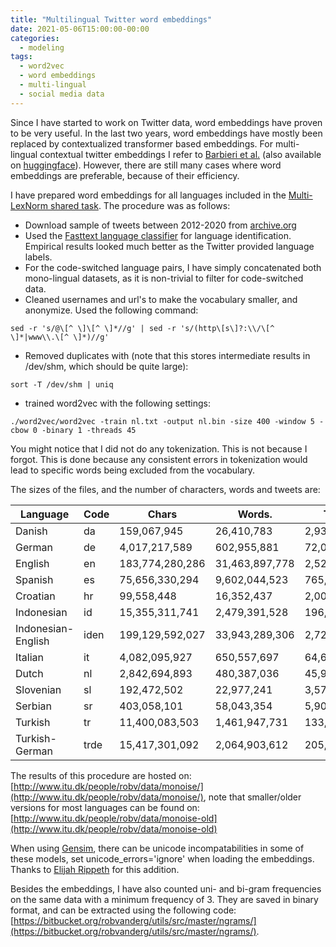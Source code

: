 ```yaml
---
title: "Multilingual Twitter word embeddings"
date: 2021-05-06T15:00:00-00:00
categories:
  - modeling
tags:
  - word2vec
  - word embeddings
  - multi-lingual
  - social media data
---
```


Since I have started to work on Twitter data, word embeddings have proven to be very useful. In the last two years, word embeddings have mostly been replaced by contextualized transformer based embeddings. For multi-lingual contextual twitter embeddings I refer to [Barbieri et al.](https://arxiv.org/pdf/2104.12250.pdf) (also available on [huggingface](https://huggingface.co/cardiffnlp/twitter-xlm-roberta-base)). However, there are still many cases where word embeddings are preferable, because of their efficiency.

I have prepared word embeddings for all languages included in the [Multi-LexNorm shared task](http://noisy-text.github.io/2021/multi-lexnorm.html). The procedure was as follows:

* Download sample of tweets between 2012-2020 from [archive.org](https://archive.org/details/twitterstream)
* Used the [Fasttext language classifier](https://fasttext.cc/docs/en/language-identification.html) for language identification. Empirical results looked much better as the Twitter provided language labels.
* For the code-switched language pairs, I have simply concatenated both mono-lingual datasets, as it is non-trivial to filter for code-switched data.
* Cleaned usernames and url's to make the vocabulary smaller, and anonymize. Used the following command:

```
sed -r 's/@\[^ \]\[^ \]*//g' | sed -r 's/(http\[s\]?:\\/\[^ \]*|www\\.\[^ \]*)//g'
```

* Removed duplicates with (note that this stores intermediate results in /dev/shm, which should be quite large):

```
sort -T /dev/shm | uniq
```

* trained word2vec with the following settings:

```
./word2vec/word2vec -train nl.txt -output nl.bin -size 400 -window 5 -cbow 0 -binary 1 -threads 45
```

You might notice that I did not do any tokenization. This is not because I forgot. This is done because any consistent errors in tokenization would lead to specific words being excluded from the vocabulary.

The sizes of the files, and the number of characters, words and tweets are:

| Language | Code | Chars | Words. | Tweets | Size |
| --- | --- | --- | --- | --- | --- |
| Danish | da  | 159,067,945 | 26,410,783 | 2,939,931 | 152M |
| German | de  | 4,017,217,589 | 602,955,881 | 72,054,802 | 3.8G |
| English | en  | 183,774,280,286 | 31,463,897,778 | 2,526,522,685 | 172G |
| Spanish | es  | 75,656,330,294 | 9,602,044,523 | 765,704,695 | 53G |
| Croatian | hr  | 99,558,448 | 16,352,437 | 2,007,553 | 95M |
| Indonesian | id  | 15,355,311,741 | 2,479,391,528 | 196,348,197 | 15G |
| Indonesian-English | iden | 199,129,592,027 | 33,943,289,306 | 2,722,870,882 | 186G |
| Italian | it  | 4,082,095,927 | 650,557,697 | 64,662,978 | 3.9G |
| Dutch | nl  | 2,842,694,893 | 480,387,036 | 45,942,710 | 2.7G |
| Slovenian | sl  | 192,472,502 | 22,977,241 | 3,577,682 | 184M |
| Serbian | sr  | 403,058,101 | 58,043,354 | 5,903,680 | 385M |
| Turkish | tr  | 11,400,083,503 | 1,461,947,731 | 133,557,943 | 11G |
| Turkish-German | trde | 15,417,301,092 | 2,064,903,612 | 205,612,745 | 15G |

The results of this procedure are hosted on: [http://www.itu.dk/people/robv/data/monoise/](http://www.itu.dk/people/robv/data/monoise/), note that smaller/older versions for most languages can be found on: [http://www.itu.dk/people/robv/data/monoise-old](http://www.itu.dk/people/robv/data/monoise-old)

When using [Gensim](https://pypi.org/project/gensim/), there can be unicode incompatabilities in some of these models, set unicode_errors='ignore' when loading the embeddings. Thanks to [Elijah Rippeth](https://groups.google.com/g/multilexnorm/c/UTElCV6va4s) for this addition.

Besides the embeddings, I have also counted uni- and bi-gram frequencies on the same data with a minimum frequency of 3. They are saved in binary format, and can be extracted using the following code: [https://bitbucket.org/robvanderg/utils/src/master/ngrams/](https://bitbucket.org/robvanderg/utils/src/master/ngrams/).
